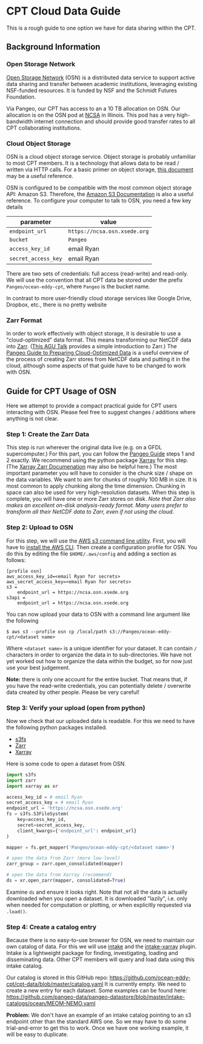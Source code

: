 # CPT Cloud Data Guide

This is a rough guide to one option we have for data sharing within the CPT.

## Background Information

### Open Storage Network

[Open Storage Network](https://www.openstoragenetwork.org/) (OSN) is a distributed data service to support active data sharing and transfer between academic institutions, leveraging existing NSF-funded resources.
It is funded by NSF and the Schmidt Futures Foundation.

Via Pangeo, our CPT has access to an a 10 TB allocation on OSN.
Our allocation is on the OSN pod at [NCSA](http://www.ncsa.illinois.edu/) in Illinois.
This pod has a very high-bandwidth internet connection and should provide good transfer rates to all CPT collaborating institutions.

### Cloud Object Storage

OSN is a cloud object storage service.
Object storage is probably unfamiliar to most CPT members.
It is a technology that allows data to be read / written via HTTP calls.
For a basic primer on object storage, [this document](http://gallery.pangeo.io/repos/earthcube2020/ec20_abernathey_etal/cloud_storage.html) may be a useful reference.

OSN is configured to be compatible with the most common object storage API: Amazon S3.
Therefore, the [Amazon S3 Documentation](https://docs.aws.amazon.com/AmazonS3/latest/dev/Introduction.html) is also a useful reference.
To configure your computer to talk to OSN, you need a few key details

| parameter | value |
|-----------|-------|
| `endpoint_url` | `https://ncsa.osn.xsede.org` |
| `bucket` | `Pangeo` |
| `access_key_id` | email Ryan |
| `secret_access_key` | email Ryan |

There are two sets of credentials: full access (read-write) and read-only.
We will use the convention that all CPT data be stored under the prefix `Pangeo/ocean-eddy-cpt`, where `Pangeo` is the bucket name.

In contrast to more user-friendly cloud storage services like Google Drive, Dropbox, etc., there is no pretty website


### Zarr Format

In order to work effectively with object storage, it is desirable to use a "cloud-optimized" data format.
This means transforming our NetCDF data into [Zarr](https://zarr.readthedocs.io/en/latest/).
([This AGU Talk](https://speakerdeck.com/rabernat/cloud-native-data-formats-for-big-scientific-data) provides a simple introduction to Zarr.)
The [Pangeo Guide to Preparing Cloud-Optimized Data](http://pangeo.io/data.html#guide-to-preparing-cloud-optimized-data) is a useful overview of the process of creating Zarr stores from NetCDF data and putting it in the cloud, although some aspects of that guide have to be changed to work with OSN.


## Guide for CPT Usage of OSN

Here we attempt to provide a compact practical guide for CPT users interacting with OSN.
Please feel free to suggest changes / additions where anything is not clear.

### Step 1: Create the Zarr Data

This step is run wherever the original data live (e.g. on a GFDL supercomputer.)
For this part, you can follow the [Pangeo Guide](http://pangeo.io/data.html#guide-to-preparing-cloud-optimized-data) steps 1 and 2 exactly.
We recommend using the python package [Xarray](http://xarray.pydata.org/en/latest) for this step.
(The [Xarray Zarr Documenation](http://xarray.pydata.org/en/latest/io.html#zarr) may also be helpful here.)
The most important parameter you will have to consider is the chunk size / shape on the data variables.
We want to aim for chunks of roughly 100 MB in size.
It is most common to apply chunking along the time dimension.
Chunking in space can also be used for very high-resolution datasets.
When this step is complete, you will have one or more Zarr stores on disk.
_Note that Zarr also makes an excellent on-disk analysis-ready format. Many users prefer to transform all their NetCDF data to Zarr, even if not using the cloud._

### Step 2: Upload to OSN

For this step, we will use the [AWS s3 command line utility](https://docs.aws.amazon.com/cli/latest/reference/s3/).
First, you will have to [install the AWS CLI](https://docs.aws.amazon.com/cli/latest/userguide/cli-chap-install.html).
Then create a configuration profile for OSN.
You do this by editing the file `$HOME/.aws/config` and adding a section as follows:

```
[profile osn]
aws_access_key_id=<email Ryan for secrets>
aws_secret_access_key=<email Ryan for secrets>
s3 =
    endpoint_url = https://ncsa.osn.xsede.org
s3api =
    endpoint_url = https://ncsa.osn.xsede.org
```

You can now upload your data to OSN with a command line argument like the following
```
$ aws s3 --profile osn cp /local/path s3://Pangeo/ocean-eddy-cpt/<dataset name>
```
Where `<dataset name>` is a unique identifier for your dataset.
It can contain `/` characters in order to organize the data in to sub-directories.
We have not yet worked out how to organize the data within the budget, so for now just use your best judgement.

**Note:** there is only one account for the entire bucket.
That means that, if you have the read-write credentials, you can potentially delete / overwrite data created by other people.
Please be very careful!


### Step 3: Verify your upload (open from python)

Now we check that our uploaded data is readable.
For this we need to have the following python packages installed.
- [s3fs](https://github.com/dask/s3fs)
- [Zarr](https://zarr.readthedocs.io/en/latest/)
- [Xarray](http://xarray.pydata.org/)

Here is some code to open a dataset from OSN.

```python
import s3fs
import zarr
import xarray as xr

access_key_id = # email Ryan
secret_access_key = # email Ryan
endpoint_url = 'https://ncsa.osn.xsede.org'
fs = s3fs.S3FileSystem(
    key=access_key_id,
    secret=secret_access_key,
    client_kwargs={'endpoint_url': endpoint_url}
)

mapper = fs.get_mapper('Pangeo/ocean-eddy-cpt/<dataset name>')

# open the data from Zarr (more low-level)
zarr_group = zarr.open_consolidated(mapper)

# open the data from Xarray (recommend)
ds = xr.open_zarr(mapper, consolidated=True)
```

Examine `ds` and ensure it looks right.
Note that not all the data is actually downloaded when you open a dataset.
It is downloaded "lazily", i.e. only when needed for computation or plotting, or when explicitly requested via `.load()`.

### Step 4: Create a catalog entry

Because there is no easy-to-use browser for OSN, we need to maintain our own catalog of data.
For this we will use [intake](https://intake.readthedocs.io/en/latest/) and the [intake-xarray](https://intake-xarray.readthedocs.io/en/latest/) plugin.
Intake is a lightweight package for finding, investigating, loading and disseminating data.
Other CPT members will query and load data using this intake catalog.

Our catalog is stored in this GitHub repo:
<https://github.com/ocean-eddy-cpt/cpt-data/blob/master/catalog.yaml>
It is currently empty.
We need to create a new entry for each dataset.
Some examples can be found here:
https://github.com/pangeo-data/pangeo-datastore/blob/master/intake-catalogs/ocean/MEOM-NEMO.yaml

**Problem:** We don't have an example of an intake catalog pointing to an s3 endpoint other than the standard AWS one.
So we may have to do some trial-and-error to get this to work.
Once we have one working example, it will be easy to duplicate.
